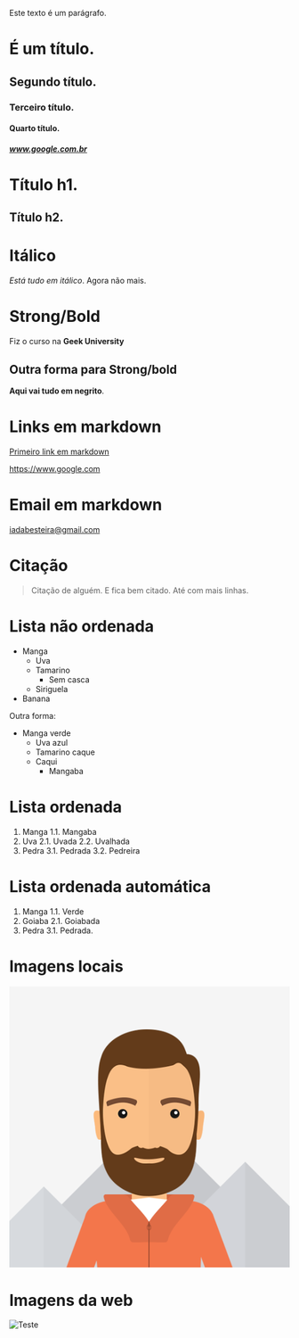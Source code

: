 Este texto é um parágrafo.
# É um título.
## Segundo título.
### Terceiro título.
#### Quarto título.
##### www.google.com.br
Título h1.
=
Título h2.
-
# Itálico
_Está tudo em itálico_. Agora não mais.

# Strong/Bold
Fiz o curso na **Geek University**

## Outra forma para Strong/bold
__Aqui vai tudo em negrito__.

# Links em markdown

[Primeiro link em markdown](https://www.google.com.br "Google")

<https://www.google.com>

# Email em markdown

<iadabesteira@gmail.com>

# Citação 
> Citação de alguém. E fica bem citado.
> Até com mais linhas.

# Lista não ordenada
- Manga
    - Uva
    - Tamarino
        - Sem casca
    - Siriguela
- Banana

Outra forma:

* Manga verde
    * Uva azul
    * Tamarino caque
    * Caqui
        * Mangaba

# Lista ordenada

1. Manga
1.1. Mangaba
2. Uva
2.1. Uvada
2.2. Uvalhada
3. Pedra
3.1. Pedrada
3.2. Pedreira

# Lista ordenada automática

1. Manga
1.1. Verde
1. Goiaba
2.1. Goiabada
1. Pedra
3.1. Pedrada.

# Imagens locais

![Teste](photo.png "Título")

# Imagens da web
![Teste](https://s2.glbimg.com/c1tS_axTjV_qDkmMeMs3wYZCgGY=/0x0:5472x3648/1008x0/smart/filters:strip_icc()/i.s3.glbimg.com/v1/AUTH_59edd422c0c84a879bd37670ae4f538a/internal_photos/bs/2017/H/v/pTatikTlSIWRuTzd0JwA/j9a6180.jpg "Imagem da net.")






